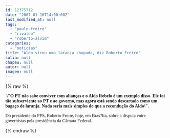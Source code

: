 ```yaml
---
id: 12375712
date: "2007-01-16T14:00:00Z"
last_modified_at: null
tags:
  - "paulo-freire"
  - "rivaldo"
  - "roberto-alvim"
categories:
  - "noticias"
title: "Aldo virou uma laranja chupada, diz Roberto Freire"
sutia: null
chapeu: null
autor: null
imagem: null
---
```

{% raw %}
<p><P><FONT face=Verdana><STRONG>&nbsp;\"O PT não sabe conviver com alianças e o Aldo Rebelo é um exemplo disso. Ele foi tão subserviente ao PT e ao governo, mas agora está sendo descartado como um bagaço de laranja. Nada seria mais simples do que a recondução do Aldo\".</STRONG></FONT></P></p>
<p><P><FONT face=Verdana>Do presidente do PPS, Roberto Freire, hoje, em Bras?lia, sobre a disputa entre governistas pela presidência da Câmara Federal. </FONT></P> </p>
{% endraw %}